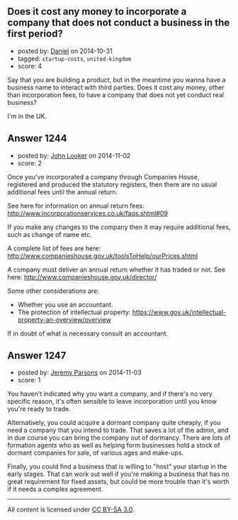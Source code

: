 ## Does it cost any money to incorporate a company that does not conduct a business in the first period?

- posted by: [Daniel](https://stackexchange.com/users/5262896/daniel) on 2014-10-31
- tagged: `startup-costs`, `united-kingdom`
- score: 4

Say that you are building a product, but in the meantime you wanna have a business name to interact with third parties.
Does it cost any money, other than incorporation fees, to have a company that does not yet conduct real business?

I'm in the UK.


## Answer 1244

- posted by: [John Looker](https://stackexchange.com/users/5196682/john-looker) on 2014-11-02
- score: 2

Once you've incorporated a company through Companies House, registered and produced the statutory registers, then there are no usual additional fees until the annual return.

See here for information on annual return fees: http://www.incorporationservices.co.uk/faqs.shtml#09

If you make any changes to the company then it may require additional fees, such as change of name etc.

A complete list of fees are here: http://www.companieshouse.gov.uk/toolsToHelp/ourPrices.shtml

A company must deliver an annual return whether it has traded or not. See here: http://www.companieshouse.gov.uk/director/

Some other considerations are:
- Whether you use an accountant.
- The protection of intellectual property: https://www.gov.uk/intellectual-property-an-overview/overview

If in doubt of what is necessary consult an accountant.



## Answer 1247

- posted by: [Jeremy Parsons](https://stackexchange.com/users/497810/jeremy-parsons) on 2014-11-03
- score: 1

You haven't indicated why you want a company, and if there's no very specific reason, it's often sensible to leave incorporation until you know you're ready to trade.

Alternatively, you could acquire a dormant company quite cheaply, if you need a company that you intend to trade. That saves a lot of the admin, and in due course you can bring the company out of dormancy. There are lots of formation agents who as well as helping form businesses hold a stock of dormant companies for sale, of various ages and make-ups.

Finally, you could find a business that is willing to "host" your startup in the early stages. That can work out well if you're making a business that has no great requirement for fixed assets, but could be more trouble than it's worth if it needs a complex agreement.



---

All content is licensed under [CC BY-SA 3.0](https://creativecommons.org/licenses/by-sa/3.0/).
